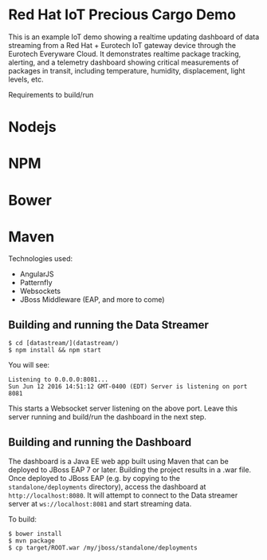 Red Hat IoT Precious Cargo Demo
================================
This is an example IoT demo showing a realtime updating dashboard of data streaming from a Red Hat + Eurotech IoT gateway device through the Eurotech Everyware Cloud. It demonstrates realtime package tracking, alerting, and a telemetry dashboard showing critical measurements of packages in transit, including temperature, humidity, displacement, light levels, etc.

Requirements to build/run

# Nodejs
# NPM
# Bower
# Maven

Technologies used:

- AngularJS
- Patternfly
- Websockets
- JBoss Middleware (EAP, and more to come)

Building and running the Data Streamer
-----------------------------------------

	$ cd [datastream/](datastream/)
	$ npm install && npm start

You will see:

	Listening to 0.0.0.0:8081...
	Sun Jun 12 2016 14:51:12 GMT-0400 (EDT) Server is listening on port 8081

This starts a Websocket server listening on the above port. Leave this server running and build/run the dashboard in the next step.

Building and running the Dashboard
-----------------------------------------
The dashboard is a Java EE web app built using Maven that can be deployed to JBoss EAP 7 or later. Building the project results in a .war file. Once deployed to JBoss EAP (e.g. by copying to the `standalone/deployments` directory), access the dashboard at `http://localhost:8080`. It will attempt to connect to the Data streamer server at `ws://localhost:8081` and start streaming data.

To build:

	$ bower install
	$ mvn package
	$ cp target/ROOT.war /my/jboss/standalone/deployments

